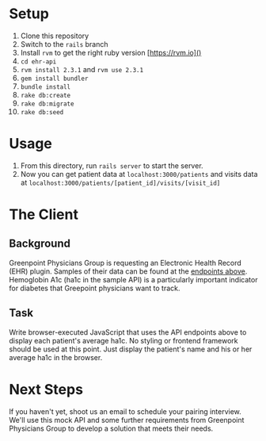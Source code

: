 # Setup
1. Clone this repository
1. Switch to the `rails` branch
1. Install `rvm` to get the right ruby version [https://rvm.io]()
1. `cd ehr-api`
1. `rvm install 2.3.1` and `rvm use 2.3.1`
1. `gem install bundler`
1. `bundle install`
1. `rake db:create`
1. `rake db:migrate`
1. `rake db:seed`

# Usage
1. From this directory, run `rails server` to start the server.
1. Now you can get patient data at `localhost:3000/patients` and visits data at `localhost:3000/patients/[patient_id]/visits/[visit_id]`

# The Client
## Background
Greenpoint Physicians Group is requesting an Electronic Health Record (EHR) plugin. Samples of their data can be found at the [endpoints above](#examples). Hemoglobin A1c (ha1c in the sample API) is a particularly important indicator for diabetes that Greepoint physicians want to track.

## Task
Write browser-executed JavaScript that uses the API endpoints above to display each patient's average ha1c. No styling or frontend framework should be used at this point. Just display the patient's name and his or her average ha1c in the browser.

# Next Steps
If you haven't yet, shoot us an email to schedule your pairing interview. We'll use this mock API and some further requirements from Greenpoint Physicians Group to develop a solution that meets their needs.
